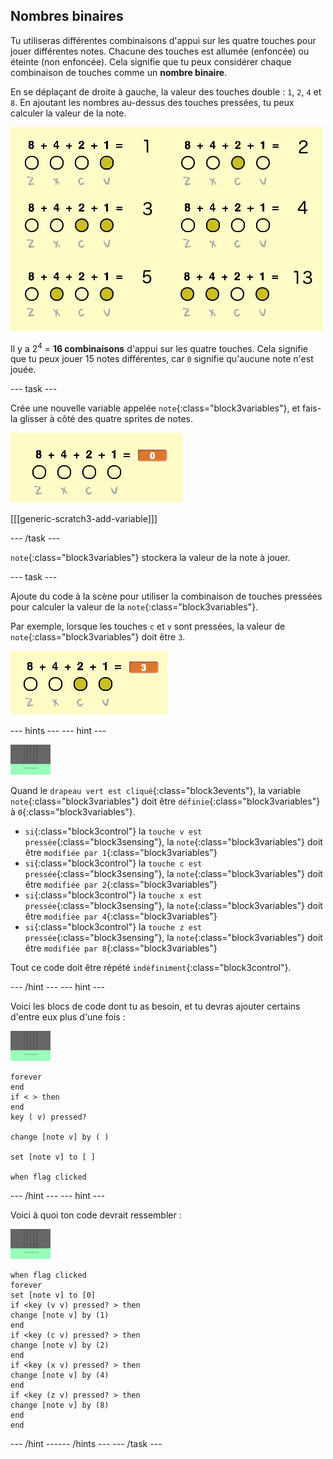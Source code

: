 ## Nombres binaires

Tu utiliseras différentes combinaisons d'appui sur les quatre touches pour jouer différentes notes. Chacune des touches est allumée (enfoncée) ou éteinte (non enfoncée). Cela signifie que tu peux considérer chaque combinaison de touches comme un **nombre binaire**.

En se déplaçant de droite à gauche, la valeur des touches double : `1`, `2`, `4` et `8`. En ajoutant les nombres au-dessus des touches pressées, tu peux calculer la valeur de la note.

![Exemples de valeur de note](images/note-values.png)

Il y a 2<sup>4</sup> = **16 combinaisons** d'appui sur les quatre touches. Cela signifie que tu peux jouer 15 notes différentes, car `0` signifie qu'aucune note n'est jouée.

--- task ---

Crée une nouvelle variable appelée `note`{:class="block3variables"}, et fais-la glisser à côté des quatre sprites de notes.

![Variable de note](images/note-create.png)

[[[generic-scratch3-add-variable]]]

--- /task ---

`note`{:class="block3variables"} stockera la valeur de la note à jouer.

--- task ---

Ajoute du code à la scène pour utiliser la combinaison de touches pressées pour calculer la valeur de la `note`{:class="block3variables"}.

Par exemple, lorsque les touches `c` et `v` sont pressées, la valeur de `note`{:class="block3variables"} doit être `3`.

![Test de la variable note](images/note-test.png)

--- hints ---
 --- hint ---

![scène](images/stage.png)

Quand le `drapeau vert est cliqué`{:class="block3events"}, la variable `note`{:class="block3variables"} doit être `définie`{:class="block3variables"} à `0`{:class="block3variables"}.

+ `si`{:class="block3control"} la `touche v est pressée`{:class="block3sensing"}, la `note`{:class="block3variables"} doit être `modifiée par 1`{:class="block3variables"}
+ `si`{:class="block3control"} la `touche c est pressée`{:class="block3sensing"}, la `note`{:class="block3variables"} doit être `modifiée par 2`{:class="block3variables"}
+ `si`{:class="block3control"} la `touche x est pressée`{:class="block3sensing"}, la `note`{:class="block3variables"} doit être `modifiée par 4`{:class="block3variables"}
+ `si`{:class="block3control"} la `touche z est pressée`{:class="block3sensing"}, la `note`{:class="block3variables"} doit être `modifiée par 8`{:class="block3variables"}

Tout ce code doit être répété `indéfiniment`{:class="block3control"}.

--- /hint --- --- hint ---

Voici les blocs de code dont tu as besoin, et tu devras ajouter certains d'entre eux plus d'une fois :

![scène](images/stage.png)

```blocks3
forever
end
if < > then
end
key ( v) pressed?

change [note v] by ( )

set [note v] to [ ]

when flag clicked
```

--- /hint --- --- hint ---

Voici à quoi ton code devrait ressembler :

![scène](images/stage.png)

```blocks3
when flag clicked
forever
set [note v] to [0]
if <key (v v) pressed? > then
change [note v] by (1)
end
if <key (c v) pressed? > then
change [note v] by (2)
end
if <key (x v) pressed? > then
change [note v] by (4)
end
if <key (z v) pressed? > then
change [note v] by (8)
end
end
```

--- /hint ------ /hints --- --- /task ---